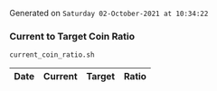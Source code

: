 Generated on `Saturday 02-October-2021 at 10:34:22`

### Current to Target Coin Ratio
`current_coin_ratio.sh`

Date|Current|Target|Ratio
---|---|---|---
